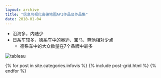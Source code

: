 ```yaml
---
layout: archive
title: "信息可视化高德地图API作品及作品集"
date: 2018-01-04
---
```


- 沿海多，内陆少
- 日系车较多，德系车中的奥迪、宝马、奔驰相对少点
  - 德系车中的大众数量在7个品牌中最多
  
![tableau](https://luo00789.github.io/images/%E6%95%85%E4%BA%8B.png)

<div class="tiles">
{% for post in site.categories.infovis %}
  {% include post-grid.html %}
{% endfor %}
</div><!-- /.tiles 把所有categories 有 infovis 的列出来-->
